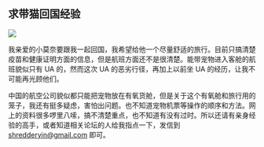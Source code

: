 ## 求带猫回国经验

![](http://www.yinwang.org/images/monet.jpg)

我亲爱的小莫奈要跟我一起回国，我希望给他一个尽量舒适的旅行。目前只搞清楚疫苗和健康证明方面的信息，但是航班方面还不是很清楚。能带宠物进入客舱的航班貌似只有 UA 的，然而这次 UA 的恶劣行径，再加上以前坐 UA 的经历，让我不可能再光顾他们。

中国的航空公司貌似都只能把宠物放在有氧货舱，但是关于这个有氧舱和旅行用的笼子，我还有挺多疑虑，害怕出问题。也不知道宠物机票等操作的顺序和方法。网上的资料很多啰里八嗦，搞不清楚重点，也不知道有没有过时。所以还请有亲身经验的高手，或者知道相关论坛的人给我指点一下，发信到 shredderyin@gmail.com 即可。
